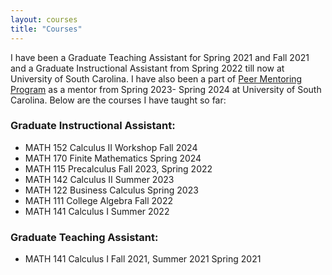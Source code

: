 ```yaml
---
layout: courses
title: "Courses"
---
```

I have been a Graduate Teaching Assistant for Spring 2021 and Fall 2021 and a Graduate Instructional Assistant from Spring 2022 till now at University of South Carolina. I have also been a part of [Peer Mentoring Program](https://sc.edu/study/colleges_schools/artsandsciences/mathematics/beyond_classroom/pmp/) as a mentor from Spring 2023- Spring 2024 at University of South Carolina. Below are the courses I have taught so far:
### Graduate Instructional Assistant:
* MATH 152             Calculus II Workshop         Fall 2024
* MATH 170             Finite Mathematics           Spring 2024
* MATH 115             Precalculus                  Fall 2023, Spring 2022
* MATH 142             Calculus II                  Summer 2023
* MATH 122             Business Calculus            Spring 2023
* MATH 111             College Algebra              Fall 2022
* MATH 141             Calculus I                   Summer 2022
### Graduate Teaching Assistant:
* MATH 141            Calculus I                    Fall 2021, Summer 2021
                                                    Spring 2021
